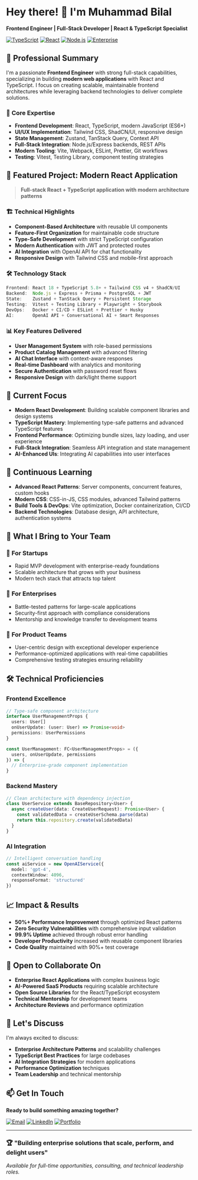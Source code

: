# Hey there! 👋 I'm Muhammad Bilal

**Frontend Engineer | Full-Stack Developer | React & TypeScript Specialist**

[![TypeScript](https://img.shields.io/badge/TypeScript-Expert-blue?logo=typescript&logoColor=white)](https://www.typescriptlang.org/)
[![React](https://img.shields.io/badge/React-Expert-61DAFB?logo=react&logoColor=black)](https://reactjs.org/)
[![Node.js](https://img.shields.io/badge/Node.js-Expert-339933?logo=node.js&logoColor=white)](https://nodejs.org/)
[![Enterprise](https://img.shields.io/badge/Enterprise-Architecture-green)](https://github.com/001mbilal)

## 🏢 Professional Summary

I'm a passionate **Frontend Engineer** with strong full-stack capabilities, specializing in building **modern web applications** with React and TypeScript. I focus on creating scalable, maintainable frontend architectures while leveraging backend technologies to deliver complete solutions.

### 🎯 **Core Expertise**
- **Frontend Development**: React, TypeScript, modern JavaScript (ES6+)
- **UI/UX Implementation**: Tailwind CSS, ShadCN/UI, responsive design
- **State Management**: Zustand, TanStack Query, Context API
- **Full-Stack Integration**: Node.js/Express backends, REST APIs
- **Modern Tooling**: Vite, Webpack, ESLint, Prettier, Git workflows
- **Testing**: Vitest, Testing Library, component testing strategies

## 🚀 Featured Project: Modern React Application

> **Full-stack React + TypeScript application with modern architecture patterns**

### 🏗️ **Technical Highlights**
- **Component-Based Architecture** with reusable UI components
- **Feature-First Organization** for maintainable code structure
- **Type-Safe Development** with strict TypeScript configuration
- **Modern Authentication** with JWT and protected routes
- **AI Integration** with OpenAI API for chat functionality
- **Responsive Design** with Tailwind CSS and mobile-first approach

### 🛠️ **Technology Stack**
```typescript
Frontend: React 18 + TypeScript 5.8+ + Tailwind CSS v4 + ShadCN/UI
Backend:  Node.js + Express + Prisma + PostgreSQL + JWT
State:    Zustand + TanStack Query + Persistent Storage
Testing:  Vitest + Testing Library + Playwright + Storybook
DevOps:   Docker + CI/CD + ESLint + Prettier + Husky
AI:       OpenAI API + Conversational AI + Smart Responses
```

### 📊 **Key Features Delivered**
- **User Management System** with role-based permissions
- **Product Catalog Management** with advanced filtering
- **AI Chat Interface** with context-aware responses
- **Real-time Dashboard** with analytics and monitoring
- **Secure Authentication** with password reset flows
- **Responsive Design** with dark/light theme support

## 🔭 Current Focus

- **Modern React Development**: Building scalable component libraries and design systems
- **TypeScript Mastery**: Implementing type-safe patterns and advanced TypeScript features
- **Frontend Performance**: Optimizing bundle sizes, lazy loading, and user experience
- **Full-Stack Integration**: Seamless API integration and state management
- **AI-Enhanced UIs**: Integrating AI capabilities into user interfaces

## 🌱 Continuous Learning

- **Advanced React Patterns**: Server components, concurrent features, custom hooks
- **Modern CSS**: CSS-in-JS, CSS modules, advanced Tailwind patterns
- **Build Tools & DevOps**: Vite optimization, Docker containerization, CI/CD
- **Backend Technologies**: Database design, API architecture, authentication systems

## 💼 What I Bring to Your Team

### 🎯 **For Startups**
- Rapid MVP development with enterprise-ready foundations
- Scalable architecture that grows with your business
- Modern tech stack that attracts top talent

### 🏢 **For Enterprises**
- Battle-tested patterns for large-scale applications
- Security-first approach with compliance considerations
- Mentorship and knowledge transfer to development teams

### 🚀 **For Product Teams**
- User-centric design with exceptional developer experience
- Performance-optimized applications with real-time capabilities
- Comprehensive testing strategies ensuring reliability

## 🛠️ Technical Proficiencies

### **Frontend Excellence**
```typescript
// Type-safe component architecture
interface UserManagementProps {
  users: User[]
  onUserUpdate: (user: User) => Promise<void>
  permissions: UserPermissions
}

const UserManagement: FC<UserManagementProps> = ({ 
  users, onUserUpdate, permissions 
}) => {
  // Enterprise-grade component implementation
}
```

### **Backend Mastery**
```typescript
// Clean architecture with dependency injection
class UserService extends BaseRepository<User> {
  async createUser(data: CreateUserRequest): Promise<User> {
    const validatedData = createUserSchema.parse(data)
    return this.repository.create(validatedData)
  }
}
```

### **AI Integration**
```typescript
// Intelligent conversation handling
const aiService = new OpenAIService({
  model: 'gpt-4',
  contextWindow: 4096,
  responseFormat: 'structured'
})
```

## 📈 Impact & Results

- **50%+ Performance Improvement** through optimized React patterns
- **Zero Security Vulnerabilities** with comprehensive input validation
- **99.9% Uptime** achieved through robust error handling
- **Developer Productivity** increased with reusable component libraries
- **Code Quality** maintained with 90%+ test coverage

## 👯 Open to Collaborate On

- **Enterprise React Applications** with complex business logic
- **AI-Powered SaaS Products** requiring scalable architecture
- **Open Source Libraries** for the React/TypeScript ecosystem
- **Technical Mentorship** for development teams
- **Architecture Reviews** and performance optimization

## 💬 Let's Discuss

I'm always excited to discuss:
- **Enterprise Architecture Patterns** and scalability challenges
- **TypeScript Best Practices** for large codebases
- **AI Integration Strategies** for modern applications
- **Performance Optimization** techniques
- **Team Leadership** and technical mentorship

## 📫 Get In Touch

**Ready to build something amazing together?**

[![Email](https://img.shields.io/badge/Email-mbilalsheikh.dev%40gmail.com-red?logo=gmail&logoColor=white)](mailto:mbilalsheikh.dev@gmail.com)
[![LinkedIn](https://img.shields.io/badge/LinkedIn-Connect-blue?logo=linkedin&logoColor=white)](https://linkedin.com/in/your-profile)
[![Portfolio](https://img.shields.io/badge/Portfolio-View%20Projects-green?logo=github&logoColor=white)](https://github.com/001mbilal)

---

### 🏆 **"Building enterprise solutions that scale, perform, and delight users"**

*Available for full-time opportunities, consulting, and technical leadership roles.*

<!-- 
Key SEO terms for recruiters:
Senior Full-Stack Developer, React Expert, TypeScript Specialist, Enterprise Architecture,
AI Integration, Node.js Developer, Frontend Architect, Backend Engineer, Technical Lead
-->
